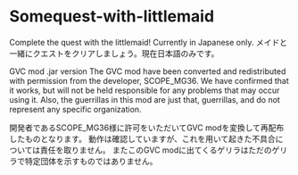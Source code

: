 # Somequest-with-littlemaid
Complete the quest with the littlemaid! Currently in Japanese only. メイドと一緒にクエストをクリアしましょう。現在日本語のみです。

GVC mod .jar version
The GVC mod have been converted and redistributed with permission from the developer, SCOPE_MG36.
We have confirmed that it works, but will not be held responsible for any problems that may occur using it.
Also, the guerrillas in this mod are just that, guerrillas, and do not represent any specific organization.

開発者であるSCOPE_MG36様に許可をいただいてGVC modを変換して再配布したものとなります。
動作は確認していますが、これを用いて起きた不具合については責任を取りません。
またこのGVC modに出てくるゲリラはただのゲリラで特定団体を示すものではありません。
